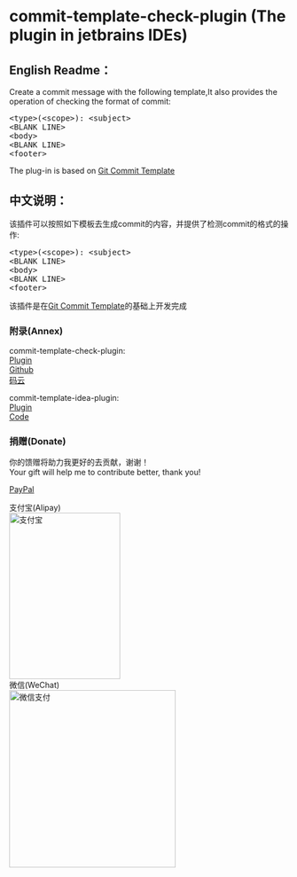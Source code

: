 # commit-template-check-plugin (The plugin in jetbrains IDEs)

<h2>English Readme：</h2>
<p>Create a commit message with the following template,It also provides the operation of checking the format of commit:</p>

<pre>
&lt;type&gt;(&lt;scope&gt;): &lt;subject&gt;
&lt;BLANK LINE&gt;
&lt;body&gt;
&lt;BLANK LINE&gt;
&lt;footer&gt;
</pre>

<p>The plug-in is based on <a href="https://plugins.jetbrains.com/plugin/9861-git-commit-template">Git Commit Template</a></p>

<h2>中文说明：</h2>
<p>该插件可以按照如下模板去生成commit的内容，并提供了检测commit的格式的操作:</p>

<pre>
&lt;type&gt;(&lt;scope&gt;): &lt;subject&gt;
&lt;BLANK LINE&gt;
&lt;body&gt;
&lt;BLANK LINE&gt;
&lt;footer&gt;
</pre>

<p>该插件是在<a href="https://plugins.jetbrains.com/plugin/9861-git-commit-template">Git Commit Template</a>的基础上开发完成</p>

### 附录(Annex)
commit-template-check-plugin:  
[Plugin](https://plugins.jetbrains.com/plugin/14822-git-commit-template-check/)  
[Github](https://github.com/godfather1103/commit-template-check-plugin)  
[码云](https://gitee.com/godfather1103/commit-template-check-plugin)  

commit-template-idea-plugin:  
[Plugin](https://plugins.jetbrains.com/plugin/9861-git-commit-template)  
[Code](https://github.com/MobileTribe/commit-template-idea-plugin)  

### 捐赠(Donate)  
你的馈赠将助力我更好的去贡献，谢谢！  
Your gift will help me to contribute better, thank you!  

[PayPal](https://paypal.me/godfather1103?locale.x=zh_XC)  

支付宝(Alipay)  
<img src="https://ae04.alicdn.com/kf/U4f9b6b08999a4e2f9ccd2ca74cd75c1bP.jpg" alt="支付宝" width="200" height="300" align="bottom" />   
微信(WeChat)  
<img src="https://s.pc.qq.com/tousu/img/20200815/9185636_1597474776.jpg" alt="微信支付" width="300" height="320" align="bottom" />
